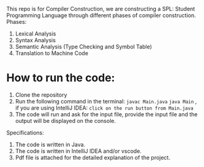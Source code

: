 This repo is for Compiler Construction, we are constructing a SPL: Student Programming Language through different phases of compiler construction.
Phases:
1. Lexical Analysis
2. Syntax Analysis
3. Semantic Analysis (Type Checking and Symbol Table)
4. Translation to Machine Code

# How to run the code:
1. Clone the repository
2. Run the following command in the terminal:
```javac Main.java```
```java Main```
, if you are using IntelliJ IDEA:
```click on the run button from Main.java```
3. The code will run and ask for the input file, provide the input file and the output will be displayed on the console.

Specifications:
1. The code is written in Java.
2. The code is written in IntelliJ IDEA and/or vscode.
3. Pdf file is attached for the detailed explanation of the project.